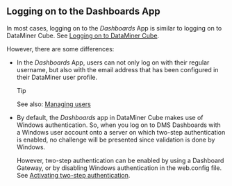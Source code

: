 ## Logging on to the Dashboards App

In most cases, logging on to the *Dashboards* App is similar to logging on to DataMiner Cube. See [Logging on to DataMiner Cube](../../part_1/DataminerApplications/Logging_on_to_DataMiner_Cube.md).

However, there are some differences:

- In the *Dashboards* App, users can not only log on with their regular username, but also with the email address that has been configured in their DataMiner user profile.

    > [!TIP]
    > See also:
    > [Managing users](../../part_3/security/Managing_users.md)

- By default, the *Dashboards* app in DataMiner Cube makes use of Windows authentication. So, when you log on to DMS Dashboards with a Windows user account onto a server on which two-step authentication is enabled, no challenge will be presented since validation is done by Windows.

    However, two-step authentication can be enabled by using a Dashboard Gateway, or by disabling Windows authentication in the web.config file. See [Activating two-step authentication](Customizing_the_legacy_Dashboards_app.md#activating-two-step-authentication).
